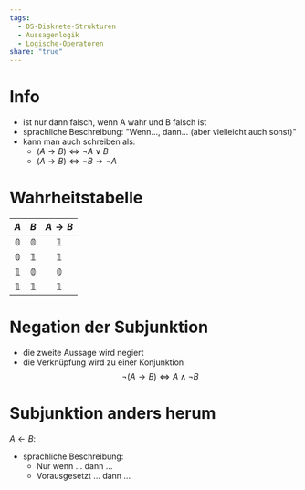 ```yaml
---
tags:
  - DS-Diskrete-Strukturen
  - Aussagenlogik
  - Logische-Operatoren
share: "true"
---
```

# Info
- ist nur dann falsch, wenn A wahr und B falsch ist
- sprachliche Beschreibung: "Wenn..., dann... (aber vielleicht auch sonst)"
- kann man auch schreiben als:
	- $(A \rightarrow B) \Leftrightarrow \lnot A \lor B$
	- $(A \rightarrow B) \Leftrightarrow \lnot B \rightarrow \lnot A$

# Wahrheitstabelle
|     $A$      |     $B$      | $A \rightarrow B$  |
|:------------:|:------------:|:------------:|
| $\mathbb{0}$ | $\mathbb{0}$ | $\mathbb{1}$ |
| $\mathbb{0}$ | $\mathbb{1}$ | $\mathbb{1}$ |
| $\mathbb{1}$ | $\mathbb{0}$ | $\mathbb{0}$ |
| $\mathbb{1}$ | $\mathbb{1}$ | $\mathbb{1}$ |

# Negation der Subjunktion
- die zweite Aussage wird negiert
- die Verknüpfung wird zu einer Konjunktion
$$\lnot (A \rightarrow B) \Leftrightarrow A \land \lnot B$$

# Subjunktion anders herum
$A \leftarrow B$:
- sprachliche Beschreibung: 
	- Nur wenn ... dann ...
	- Vorausgesetzt ... dann ...
